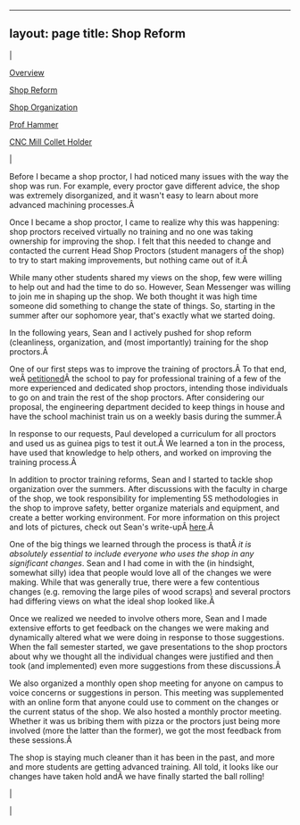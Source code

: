 

---
layout: page
title: Shop Reform
---

  

| 
  

[Overview](https://sites.google.com/site/tayloredwardpeterson/projects/hmcmachineshop)

  

[Shop Reform](https://sites.google.com/site/tayloredwardpeterson/projects/hmcmachineshop/shopreform)

  

[Shop Organization](https://sites.google.com/site/tayloredwardpeterson/projects/hmcmachineshop/shoporganization)

  

[Prof Hammer](https://sites.google.com/site/tayloredwardpeterson/projects/hmcmachineshop/profhammer)

  

[CNC Mill Collet Holder](https://sites.google.com/site/tayloredwardpeterson/projects/hmcmachineshop/cncmillcolletholder)

 | 

Before I became a shop proctor, I had noticed many issues with the way the shop was run. For example, every proctor gave different advice, the shop was extremely disorganized, and it wasn't easy to learn about more advanced machining processes.Â 

  

Once I became a shop proctor, I came to realize why this was happening: shop proctors received virtually no training and no one was taking ownership for improving the shop. I felt that this needed to change and contacted the current Head Shop Proctors (student managers of the shop) to try to start making improvements, but nothing came out of it.Â 

  

While many other students shared my views on the shop, few were willing to help out and had the time to do so. However, Sean Messenger was willing to join me in shaping up the shop. We both thought it was high time someone did something to change the state of things. So, starting in the summer after our sophomore year, that's exactly what we started doing.

  

 In the following years, Sean and I actively pushed for shop reform (cleanliness, organization, and (most importantly) training for the shop proctors.Â 

  

 One of our first steps was to improve the training of proctors.Â To that end, weÂ [petitioned](https://docs.google.com/file/d/0B-N_AdkrDR3jdUY4Njc0WThwekk/edit?usp=sharing)Â the school to pay for professional training of a few of the more experienced and dedicated shop proctors, intending those individuals to go on and train the rest of the shop proctors. After considering our proposal, the engineering department decided to keep things in house and have the school machinist train us on a weekly basis during the summer.Â 

  

 In response to our requests, Paul developed a curriculum for all proctors and used us as guinea pigs to test it out.Â We learned a ton in the process, have used that knowledge to help others, and worked on improving the training process.Â 

  

 In addition to proctor training reforms, Sean and I started to tackle shop organization over the summers. After discussions with the faculty in charge of the shop, we took responsibility for implementing 5S methodologies in the shop to improve safety, better organize materials and equipment, and create a better working environment. For more information on this project and lots of pictures, check out Sean's write-upÂ [here](https://sites.google.com/site/raintomudd/projects/machineshoporganization).Â 

  

 One of the big things we learned through the process is thatÂ _it is absolutely essential to include everyone who uses the shop in any significant changes_. Sean and I had come in with the (in hindsight, somewhat silly) idea that people would love all of the changes we were making. While that was generally true, there were a few contentious changes (e.g. removing the large piles of wood scraps) and several proctors had differing views on what the ideal shop looked like.Â 

  

 Once we realized we needed to involve others more, Sean and I made extensive efforts to get feedback on the changes we were making and dynamically altered what we were doing in response to those suggestions. When the fall semester started, we gave presentations to the shop proctors about why we thought all the individual changes were justified and then took (and implemented) even more suggestions from these discussions.Â 

  

 We also organized a monthly open shop meeting for anyone on campus to voice concerns or suggestions in person. This meeting was supplemented with an online form that anyone could use to comment on the changes or the current status of the shop. We also hosted a monthly proctor meeting. Whether it was us bribing them with pizza or the proctors just being more involved (more the latter than the former), we got the most feedback from these sessions.Â 

  

 The shop is staying much cleaner than it has been in the past, and more and more students are getting advanced training. All told, it looks like our changes have taken hold andÂ we have finally started the ball rolling!

 | 
  

 |

  

